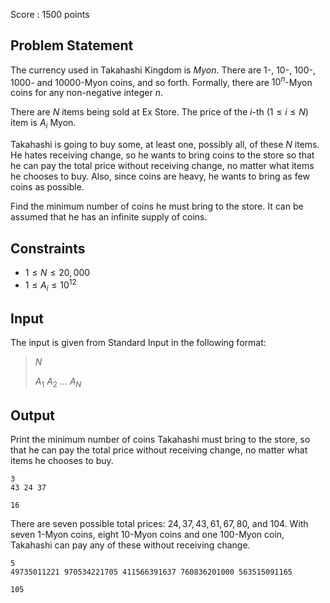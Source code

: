 Score : $1500$ points

## Problem Statement

The currency used in Takahashi Kingdom is *Myon*.
There are $1$-, $10$-, $100$-, $1000$- and $10000$-Myon coins, and so forth. Formally, there are $10^n$-Myon coins for any non-negative integer $n$.

There are $N$ items being sold at Ex Store.
The price of the $i$-th $(1 \leq i \leq N)$ item is $A_i$ Myon.

Takahashi is going to buy some, at least one, possibly all, of these $N$ items.
He hates receiving change, so he wants to bring coins to the store so that he can pay the total price without receiving change, no matter what items he chooses to buy.
Also, since coins are heavy, he wants to bring as few coins as possible.

Find the minimum number of coins he must bring to the store. It can be assumed that he has an infinite supply of coins.

## Constraints

- $1 \leq N \leq 20,000$
- $1 \leq A_i \leq 10^{12}$

## Input

The input is given from Standard Input in the following format:

> $N$
> 
> $A_1$ $A_2$ $...$ $A_N$

## Output

Print the minimum number of coins Takahashi must bring to the store, so that he can pay the total price without receiving change, no matter what items he chooses to buy.

```input1
3
43 24 37
```

```output1
16
```

There are seven possible total prices: $24, 37, 43, 61, 67, 80,$ and $104$.
With seven $1$-Myon coins, eight $10$-Myon coins and one $100$-Myon coin, Takahashi can pay any of these without receiving change.

```input2
5
49735011221 970534221705 411566391637 760836201000 563515091165
```

```output2
105
```